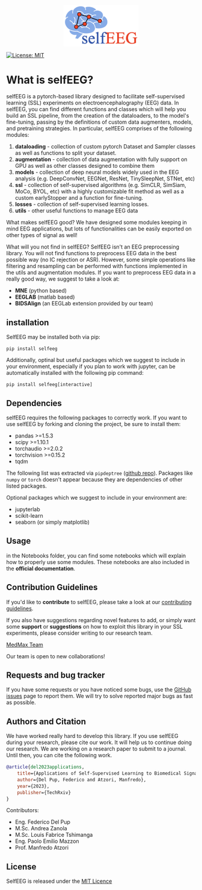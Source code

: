 <img src="Images/LibraryLogo.png" 
        alt="Picture" 
        width="200" 
        style="display: block; margin: 0 auto" />

[![License: MIT](https://img.shields.io/badge/License-MIT-yellow.svg)](https://opensource.org/licenses/MIT)


# What is selfEEG?
selfEEG is a pytorch-based library designed to facilitate self-supervised learning (SSL) experiments on electroencephalography (EEG) data. In selfEEG, you can find different functions and classes which will help you build an SSL pipeline, from the creation of the dataloaders, to the model's fine-tuning, passing by the definitions of custom data augmenters, models, and pretraining strategies.
In particular, selfEEG comprises of the following modules:

1. **dataloading** - collection of custom pytorch Dataset and Sampler classes as well as functions to split your dataset.
2. **augmentation** - collection of data augmentation with fully support on GPU as well as other classes designed to combine them
3. **models** - collection of deep neural models widely used in the EEG analysis (e.g. DeepConvNet, EEGNet, ResNet, TinySleepNet, STNet, etc)
4. **ssl** - collection of self-supervised algorithms (e.g. SimCLR, SimSiam, MoCo, BYOL, etc) with a highly customizable fit method as well as a custom earlyStopper and a function for fine-tuning.
5. **losses** - collection of self-supervised learning losses.
6. **utils** - other useful functions to manage EEG data

What makes selfEEG good? We have designed some modules keeping in mind EEG applications, but lots of functionalities can be easily exported on other types of signal as well!

What will you not find in selfEEG? SelfEEG isn't an EEG preprocessing library. You will not find functions to preprocess EEG data in the best possible way (no IC rejection or ASR). However, some simple operations like filtering and resampling can be performed with functions implemented in the utils and augmentation modules.
If you want to preprocess EEG data in a really good way, we suggest to take a look at:

- **MNE** (python based)
- **EEGLAB** (matlab based)
- **BIDSAlign** (an EEGLab extension provided by our team)


## installation
SelfEEG may be installed both via pip:
```
pip install selfeeg
```
Additionally, optinal but useful packages which we suggest to include in your environment, especially if you plan to work with jupyter, can be automatically installed with the following pip command:
```
pip install selfeeg[interactive]
```

## Dependencies
selfEEG requires the following packages to correctly work. If you want to use selfEEG by forking and cloning the project, be sure to install them:

- pandas >=1.5.3
- scipy >=1.10.1
- torchaudio >=2.0.2
- torchvision >=0.15.2
- tqdm

The following list was extracted via ``pipdeptree`` ([github repo](https://github.com/tox-dev/pipdeptree/tree/main)). Packages like ``numpy`` or ``torch`` doesn't appear because they are dependencies of other listed packages.

Optional packages which we suggest to include in your environment are:

- jupyterlab
- scikit-learn
- seaborn (or simply matplotlib)


## Usage
in the Notebooks folder, you can find some notebooks which will explain how to properly use some modules. These notebooks are also included in the **official documentation**.


## Contribution Guidelines
If you'd like to **contribute** to selfEEG, please take a look at our [contributing guidelines](CONTRIBUTING.md).

If you also have suggestions regarding novel features to add, or simply want some **support** or **suggestions** on how to exploit this library in your SSL experiments, please consider writing to our research team.

[MedMax Team](mailto:manfredo.atzori@unipd.it&cc=federico.delpup@studenti.unipd.it,andrea.zanola@studenti.unipd.it,louisfabrice.tshimanga@unipd.it)

Our team is open to new collaborations!


## Requests and bug tracker
If you have some requests or you have noticed some bugs, use the [GitHub issues](https://github.com/MedMaxLab/selfEEG/issues) page to report them. We will try to solve reported major bugs as fast as possible.


## Authors and Citation
We have worked really hard to develop this library. If you use selfEEG during your research, please cite our work. It will help us to continue doing our research. We are working on a research paper to submit to a journal. Until then, you can cite the following work.

```bibtex
@article{del2023applications,
    title={Applications of Self-Supervised Learning to Biomedical Signals: where are we now},
    author={Del Pup, Federico and Atzori, Manfredo},
    year={2023},
    publisher={TechRxiv}
}
```

Contributors:
- Eng. Federico Del Pup
- M.Sc. Andrea Zanola
- M.Sc. Louis Fabrice Tshimanga
- Eng. Paolo Emilio Mazzon
- Prof. Manfredo Atzori

## License
SelfEEG is released under the
[MIT Licence](LICENSE.md)












